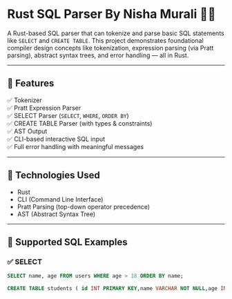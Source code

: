 # Rust SQL Parser By Nisha Murali 🦀📄

A Rust-based SQL parser that can tokenize and parse basic SQL statements like `SELECT` and `CREATE TABLE`. This project demonstrates foundational compiler design concepts like tokenization, expression parsing (via Pratt parsing), abstract syntax trees, and error handling — all in Rust.

---

## 📌 Features

✅ Tokenizer  
✅ Pratt Expression Parser  
✅ SELECT Parser (`SELECT`, `WHERE`, `ORDER BY`)  
✅ CREATE TABLE Parser (with types & constraints)  
✅ AST Output  
✅ CLI-based interactive SQL input  
✅ Full error handling with meaningful messages

---

## 🧠 Technologies Used

- Rust
- CLI (Command Line Interface)
- Pratt Parsing (top-down operator precedence)
- AST (Abstract Syntax Tree)

---

## 🔢 Supported SQL Examples

### ✅ SELECT
```sql
SELECT name, age FROM users WHERE age > 18 ORDER BY name;

CREATE TABLE students ( id INT PRIMARY KEY,name VARCHAR NOT NULL,age INT CHECK(age >= 18));
